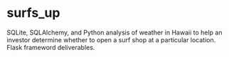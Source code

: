 # surfs_up
SQLite, SQLAlchemy, and Python analysis of weather in Hawaii to help an investor determine whether to open a surf shop at a particular location.  Flask frameword deliverables.
